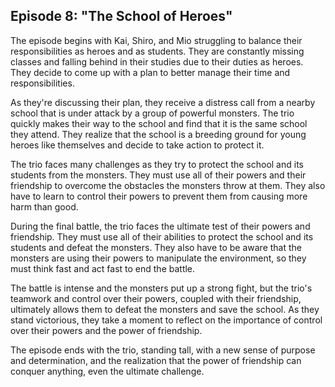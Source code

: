 ## Episode 8: "The School of Heroes"
The episode begins with Kai, Shiro, and Mio struggling to balance their responsibilities as heroes and as students. They are constantly missing classes and falling behind in their studies due to their duties as heroes. They decide to come up with a plan to better manage their time and responsibilities.

As they're discussing their plan, they receive a distress call from a nearby school that is under attack by a group of powerful monsters. The trio quickly makes their way to the school and find that it is the same school they attend. They realize that the school is a breeding ground for young heroes like themselves and decide to take action to protect it.

The trio faces many challenges as they try to protect the school and its students from the monsters. They must use all of their powers and their friendship to overcome the obstacles the monsters throw at them. They also have to learn to control their powers to prevent them from causing more harm than good.

During the final battle, the trio faces the ultimate test of their powers and friendship. They must use all of their abilities to protect the school and its students and defeat the monsters. They also have to be aware that the monsters are using their powers to manipulate the environment, so they must think fast and act fast to end the battle.

The battle is intense and the monsters put up a strong fight, but the trio's teamwork and control over their powers, coupled with their friendship, ultimately allows them to defeat the monsters and save the school. As they stand victorious, they take a moment to reflect on the importance of control over their powers and the power of friendship.

The episode ends with the trio, standing tall, with a new sense of purpose and determination, and the realization that the power of friendship can conquer anything, even the ultimate challenge.